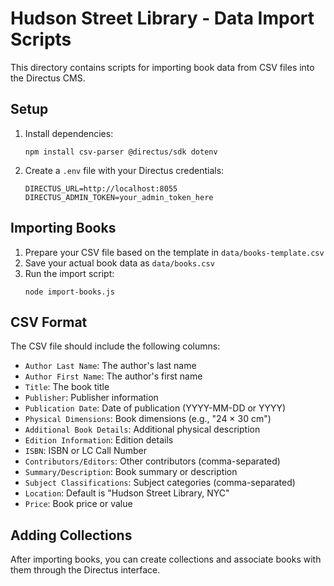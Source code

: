 # Hudson Street Library - Data Import Scripts

This directory contains scripts for importing book data from CSV files into the Directus CMS.

## Setup

1. Install dependencies:
   ```
   npm install csv-parser @directus/sdk dotenv
   ```

2. Create a `.env` file with your Directus credentials:
   ```
   DIRECTUS_URL=http://localhost:8055
   DIRECTUS_ADMIN_TOKEN=your_admin_token_here
   ```

## Importing Books

1. Prepare your CSV file based on the template in `data/books-template.csv`
2. Save your actual book data as `data/books.csv`
3. Run the import script:
   ```
   node import-books.js
   ```

## CSV Format

The CSV file should include the following columns:

- `Author Last Name`: The author's last name
- `Author First Name`: The author's first name
- `Title`: The book title
- `Publisher`: Publisher information
- `Publication Date`: Date of publication (YYYY-MM-DD or YYYY)
- `Physical Dimensions`: Book dimensions (e.g., "24 × 30 cm")
- `Additional Book Details`: Additional physical description
- `Edition Information`: Edition details
- `ISBN`: ISBN or LC Call Number
- `Contributors/Editors`: Other contributors (comma-separated)
- `Summary/Description`: Book summary or description
- `Subject Classifications`: Subject categories (comma-separated)
- `Location`: Default is "Hudson Street Library, NYC"
- `Price`: Book price or value

## Adding Collections

After importing books, you can create collections and associate books with them through the Directus interface.